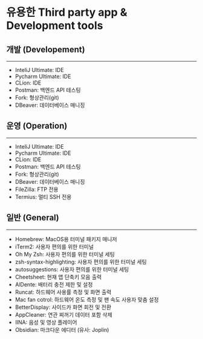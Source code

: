 # 유용한 Third party app & Development tools
## 개발 (Developement)
---
- InteliJ Ultimate: IDE
- Pycharm Ultimate: IDE
- CLion: IDE
- Postman: 백엔드 API 테스팅
- Fork: 형상관리(git)
- DBeaver: 데이터베이스 매니징
## 운영 (Operation)
---
- InteliJ Ultimate: IDE
- Pycharm Ultimate: IDE
- CLion: IDE
- Postman: 백엔드 API 테스팅
- Fork: 형상관리(git)
- DBeaver: 데이터베이스 매니징
- FileZilla: FTP 전용
- Termius: 멀티 SSH 전용

## 일반 (General)
---
- Homebrew: MacOS용 터미널 패키지 매니저  
- iTerm2: 사용자 편의를 위한 터미널
- Oh My Zsh: 사용자 편의를 위한 터미널 세팅
- zsh-syntax-highlighting: 사용자 편의를 위한 터미널 세팅
- autosuggestions: 사용자 편의를 위한 터미널 세팅
- Cheetsheet: 현재 앱 단축키 모음 출력
- AlDente: 배터리 충전 제한 및 설정
- Runcat: 하드웨어 사용률 측정 및 화면 출력
- Mac fan cotrol: 하드웨어 온도 측정 및 팬 속도 사용자 맞춤 설정
- BetterDisplay: 사이드카 화면 회전 및 전환
- AppCleaner: 연관 찌꺼기 데이터 포함 삭제
- IINA: 음성 및 영상 플레이어
- Obsidian: 마크다운 에디터 (유사: Joplin)